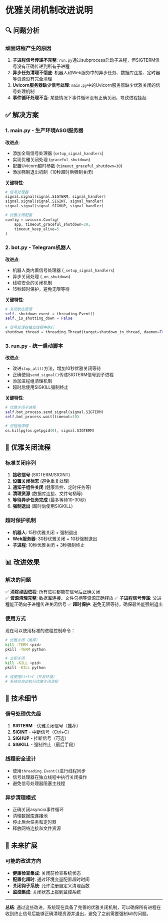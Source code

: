 # 优雅关闭机制改进说明

## 🔍 问题分析

### 顽固进程产生的原因
1. **子进程信号传递不完整**: `run.py`通过subprocess启动子进程，但SIGTERM信号没有正确传递到所有子进程
2. **异步任务清理不彻底**: 机器人和Web服务中的异步任务、数据库连接、定时器等资源没有完全清理
3. **Uvicorn服务器缺少信号处理**: `main.py`中的Uvicorn服务器缺少优雅关闭的信号处理机制
4. **事件循环处理不当**: 某些情况下事件循环没有正确关闭，导致进程挂起

## ✅ 解决方案

### 1. main.py - 生产环境ASGI服务器
**改进点**:
- 添加全局信号处理器 (`setup_signal_handlers`)
- 实现优雅关闭处理 (`graceful_shutdown`)
- 配置Uvicorn超时参数 (`timeout_graceful_shutdown=30`)
- 添加强制退出机制（10秒超时后强制关闭）

**关键特性**:
```python
# 信号处理器
signal.signal(signal.SIGTERM, signal_handler)
signal.signal(signal.SIGINT, signal_handler) 
signal.signal(signal.SIGHUP, signal_handler)

# 优雅关闭配置
config = uvicorn.Config(
    app, timeout_graceful_shutdown=30,
    timeout_keep_alive=5
)
```

### 2. bot.py - Telegram机器人
**改进点**:
- 机器人类内置信号处理器 (`_setup_signal_handlers`)
- 异步关闭处理 (`_on_shutdown`)  
- 线程安全的关闭机制
- 15秒超时保护，避免无限等待

**关键特性**:
```python
# 关闭状态管理
self._shutdown_event = threading.Event()
self._is_shutting_down = False

# 信号处理在独立线程中执行
shutdown_thread = threading.Thread(target=shutdown_in_thread, daemon=True)
```

### 3. run.py - 统一启动脚本  
**改进点**:
- 改进`stop_all()`方法，增加10秒优雅关闭等待
- 正确使用`send_signal()`传递SIGTERM信号到子进程
- 添加进程组清理机制
- 超时后使用SIGKILL强制终止

**关键特性**:
```python
# 优雅关闭子进程
self.bot_process.send_signal(signal.SIGTERM)
self.bot_process.wait(timeout=10)

# 进程组清理
os.killpg(os.getpgid(0), signal.SIGTERM)
```

## 🎯 优雅关闭流程

### 标准关闭序列
1. **接收信号** (SIGTERM/SIGINT)
2. **设置关闭标志** (避免重复处理)
3. **通知子组件关闭** (健康监控、定时任务等)
4. **清理资源** (数据库连接、文件句柄等)
5. **等待异步任务完成** (最多等待10-30秒)
6. **强制退出** (超时后使用SIGKILL)

### 超时保护机制
- **机器人**: 15秒优雅关闭 + 强制退出
- **Web服务器**: 30秒优雅关闭 + 10秒强制退出  
- **子进程**: 10秒优雅关闭 + 3秒强制终止

## 📊 改进效果

### 解决的问题
✅ **消除顽固进程**: 所有进程都能在信号后正确关闭  
✅ **资源清理完整**: 数据库连接、文件句柄等资源正确释放
✅ **子进程信号传递**: 父进程能正确向子进程传递关闭信号
✅ **超时保护**: 避免无限等待，确保最终能强制退出

### 使用方式
现在可以使用标准的进程控制命令：
```bash
# 优雅关闭（推荐）
kill -TERM <pid>
pkill -TERM python

# 立即关闭
kill -KILL <pid>
pkill -KILL python

# 或使用Ctrl+C（开发环境）
# 系统会自动执行优雅关闭流程
```

## 🔧 技术细节

### 信号处理优先级
1. **SIGTERM** - 优雅关闭信号（推荐）
2. **SIGINT** - 中断信号（Ctrl+C）
3. **SIGHUP** - 挂断信号（可选）
4. **SIGKILL** - 强制终止（最后手段）

### 线程安全设计
- 使用`threading.Event()`进行线程同步
- 信号处理器在独立线程中执行关闭操作
- 避免信号处理器阻塞主线程

### 异步清理模式
- 正确关闭asyncio事件循环
- 清理数据库连接池
- 停止后台任务和定时器
- 释放网络连接和文件资源

## 🚀 未来扩展

### 可能的改进方向
- **健康检查集成**: 关闭前检查系统状态
- **配置化超时**: 通过环境变量配置超时时间
- **关闭钩子系统**: 允许注册自定义清理函数
- **监控集成**: 关闭状态上报到监控系统

---

**总结**: 通过这些改进，系统现在具备了完善的优雅关闭机制，可以确保所有进程在收到终止信号后能够正确清理资源并退出，避免了之前需要强制kill的问题。